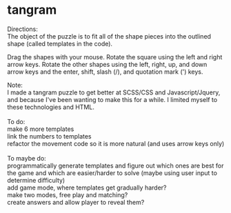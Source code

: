 # tangram

Directions:<br>
The object of the puzzle is to fit all of the shape pieces into the outlined shape (called templates in the code). 
<p>Drag the shapes with your mouse. Rotate the square using the left and right arrow keys. Rotate the other shapes using the left, right, up, and down arrow keys and the enter, shift, slash (/), and quotation mark (') keys. </p>


Note: <br>
I made a tangram puzzle to get better at SCSS/CSS and Javascript/Jquery, and because I've been wanting to make this for a while. I limited myself to these technologies and HTML. <br>
<br>
To do:
  <br>make 6 more templates 
  <br>link the numbers to templates
  <br>refactor the movement code so it is more natural (and uses arrow keys only)
<br>
<br>
To maybe do:
  <br>programmatically generate templates and figure out which ones are best for the game and which are easier/harder to solve (maybe using user input to determine difficulty)
  <br>add game mode, where templates get gradually harder?
  <br>make two modes, free play and matching?
  <br>create answers and allow player to reveal them? 
 
